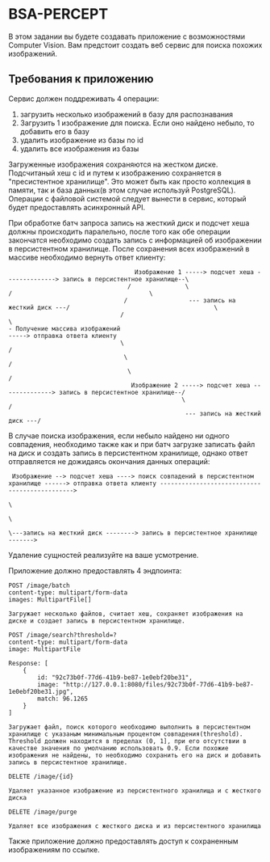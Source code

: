 # BSA-PERCEPT
В этом задании вы будете создавать приложение с возможностями Computer Vision. Вам предстоит создать веб сервис для поиска похожих изображений.

## Требования к приложению

Сервис должен поддреживать 4 операции:
1) загрузить несколько изображений в базу для распознавания
2) Загрузить 1 изображение для поиска. Если оно найдено небыло, то добавить его в базу
3) удалить изображение из базы по id
4) удалить все изображения из базы

Загруженные изображения сохраняются на жестком диске. Подсчитаный хеш с id и путем к изображению сохраняется в "пресистентное хранилище". 
Это может быть как просто коллекция в памяти, так и база данных(в этом случае используй PostgreSQL).  
Операции с файловой системой следует вынести в сервис, который будет предоставлять асинхронный API.

При обработке батч запроса запись на жесткий диск и подсчет хеша должны происходить паралельно, после того как обе операции закончатся необходимо создать запись с информацией об изображении в персистентном хранилище. После сохранения всех изображений в массиве необходимо вернуть ответ клиенту:
```
                                   Изображение 1 -----> подсчет хеша --------------> запись в персистентное хранилище--\ 
                                 /               \                               /                                      \                   
                                /                 --- запись на жесткий диск ---/                                        \
                               /                                                                                          \
- Получение массива изображений                                                                                           -----> отправка ответа клиенту
                               \                                                                                         /
                                \                                                                                       /
                                 \                                                                                     /
                                  Изображение 2 -----> подсчет хеша --------------> запись в персистентное хранилище--/ 
                                                \                               /
                                                 --- запись на жесткий диск ---/
``` 

В случае поиска изображения, если небыло найдено ни одного совпадения, необходимо также как и при батч загрузке записать файл на диск и создать запись в персистентном хранилище, однако ответ отправляется не дожидаясь окончания данных операций:
```
 Изображение --> подсчет хеша ----> поиск совпадений в персистентном хранилище ------> отправка ответа клиенту ---------------------------------------------->
                                                                              \
                                                                               \                                                                                                                                                         
                                                                                \---запись на жесткий диск --------> запись в персистентное хранилище ------->
```

Удаление сущностей реализуйте на ваше усмотрение.

Приложение должно предоставлять 4 эндпоинта:
```
POST /image/batch
content-type: multipart/form-data
images: MultipartFile[]

Загружает несколько файлов, считает хеш, сохраняет изображения на диске и создает запись в персистентном хранилище.

POST /image/search?threshold=?
content-type: multipart/form-data
image: MultipartFile

Response: [
    {
        id: "92c73b0f-77d6-41b9-be87-1e0ebf20be31",
        image: "http://127.0.0.1:8080/files/92c73b0f-77d6-41b9-be87-1e0ebf20be31.jpg",
        match: 96.1265
    }
]

Загружает файл, поиск которого необходимо выполнить в персистентном хранилище с указаным минимальным процентом совпадения(threshold). Threshold должен находится в пределах (0, 1], при его отсутствии в качестве значения по умолчанию использовать 0.9. Если похожие изображения не найдены, то необходимо сохранить его на диск и добавить запись в персистентное хранилище.

DELETE /image/{id}

Удаляет указанное изображение из персистентного хранилища и с жесткого диска

DELETE /image/purge

Удаляет все изображения с жесткого диска и из персистентного хранилища
```
Также приложение должно предоставлять доступ к сохраненным изображениям по ссылке.
